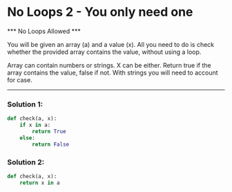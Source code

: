 # No Loops 2 - You only need one

*** No Loops Allowed ***

You will be given an array (a) and a value (x). All you need to do is check whether the provided array contains the value, without using a loop.

Array can contain numbers or strings. X can be either. Return true if the array contains the value, false if not. With strings you will need to account for case.

---

### Solution 1:

```python
def check(a, x): 
    if x in a:
        return True
    else:
        return False
```

### Solution 2:

```python
def check(a, x): 
    return x in a
```
